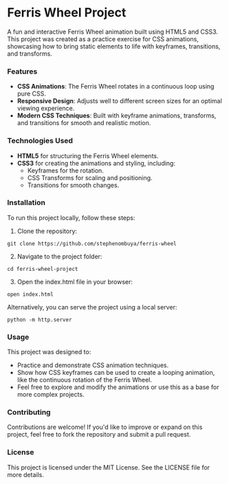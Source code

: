 # **Ferris Wheel Project**
A fun and interactive Ferris Wheel animation built using HTML5 and CSS3. This project was created as a practice exercise for CSS animations, showcasing how to bring static elements to life with keyframes, transitions, and transforms.


### **Features**

* **CSS Animations**: The Ferris Wheel rotates in a continuous loop using pure CSS.
* **Responsive Design**: Adjusts well to different screen sizes for an optimal viewing experience.
* **Modern CSS Techniques**: Built with keyframe animations, transforms, and transitions for smooth and realistic motion.


### **Technologies Used**

* **HTML5** for structuring the Ferris Wheel elements.
* **CSS3** for creating the animations and styling, including:
   * Keyframes for the rotation.
   * CSS Transforms for scaling and positioning.
   * Transitions for smooth changes.

### **Installation**

To run this project locally, follow these steps:

1. Clone the repository:

```
git clone https://github.com/stephenombuya/ferris-wheel
```

2. Navigate to the project folder:

```
cd ferris-wheel-project
```

3. Open the index.html file in your browser:

```
open index.html
```

Alternatively, you can serve the project using a local server:

```
python -m http.server
```

### **Usage**

This project was designed to:
* Practice and demonstrate CSS animation techniques.
* Show how CSS keyframes can be used to create a looping animation, like the continuous rotation of the Ferris Wheel.
* Feel free to explore and modify the animations or use this as a base for more complex projects.

### **Contributing**

Contributions are welcome! If you'd like to improve or expand on this project, feel free to fork the repository and submit a pull request.

### **License**

This project is licensed under the MIT License. See the LICENSE file for more details.

